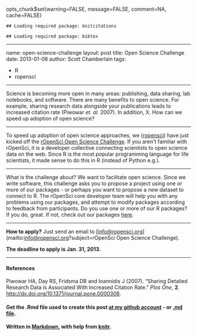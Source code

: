 opts_chunk$set(warning=FALSE, message=FALSE, comment=NA, cache=FALSE)


```
## Loading required package: knitcitations
```

```
## Loading required package: bibtex
```


---
name: open-science-challenge
layout: post
title: Open Science Challenge
date: 2013-01-08
author: Scott Chamberlain
tags: 
- R
- ropensci
---

Science is becoming more open in many areas: publishing, data sharing, lab notebooks, and software. There are many benefits to open science. For example, sharing research data alongside your publications leads to increased citation rate (Piwowar _et. al._ 2007). In addition, X. How can we speed up adoption of open science?

***************

To speed up adoption of open science approaches, we ([ropensci](http://ropensci.org/)) have just kicked off the [rOpenSci Open Science Challenge](http://ropensci.org/open-science-challenge/). If you aren't familiar with rOpenSci, it is a developer collective connecting scientists to open science data on the web. Since R is the most popular programming language for life scientists, it made sense to do this in R (instead of Python e.g.). 

***************

What is the challenge about? We want to facilitate open science. Since we write software, this challenge asks you to propose a project using one or more of our packages - or perhaps you want to propose a new dataset to connect to R. The rOpenSci core developer team will help you with any problems using our packages, and attempt to modify packages according to feedback from participants. Do you use one or more of our R packages? If you do, great. If not, check out our packages [here](http://ropensci.org/packages/index.html). 

***************

__How to apply?__ Just send an email to [info@ropensci.org](mailto:info@ropensci.org?subject=rOpenSci Open Science Challenge). 

__The deadline to apply is Jan. 31, 2013.__

***************

#### References
<p>Piwowar HA, Day RS, Fridsma DB and Ioannidis J (2007).
&ldquo;Sharing Detailed Research Data is Associated With Increased Citation Rate.&rdquo;
<EM>Plos One</EM>, <B>2</B>.
<a href="http://dx.doi.org/10.1371/journal.pone.0000308">http://dx.doi.org/10.1371/journal.pone.0000308</a>.


#### Get the .Rmd file used to create this post [at my github account](https://github.com/SChamberlain/scott/blob/gh-pages/_drafts/2013-01-08-open-science-challenge.Rmd) - or [.md file](https://github.com/SChamberlain/scott/blob/gh-pages/_posts/2013-01-08-open-science-challenge.md).

#### Written in [Markdown](http://daringfireball.net/projects/markdown/), with help from [knitr](http://yihui.name/knitr/).
